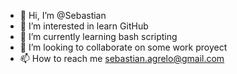 - 👋 Hi, I’m @Sebastian
- 👀 I’m interested in learn GitHub
- 🌱 I’m currently learning bash scripting
- 💞️ I’m looking to collaborate on some work proyect
- 📫 How to reach me sebastian.agrelo@gmail.com

<!---
sagrelo/sagrelo is a ✨ special ✨ repository because its `Testing.md` (this file) appears on your GitHub profile.
You can click the Preview link to take a look at your changes.
--->
